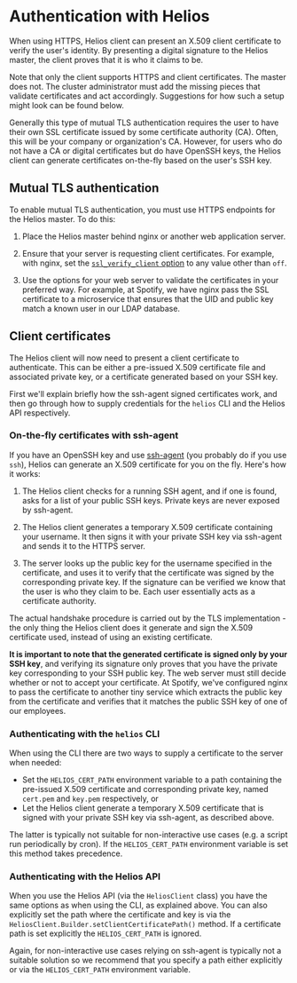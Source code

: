 # Authentication with Helios

When using HTTPS, Helios client can present an X.509 client certificate to verify
the user's identity. By presenting a digital signature to the Helios master, the
client proves that it is who it claims to be.

Note that only the client supports HTTPS and client certificates. The master does not. The cluster administrator must add the missing pieces that validate certificates and act accordingly. Suggestions for how such a setup might look can be found below.

Generally this type of mutual TLS authentication requires the user to have their
own SSL certificate issued by some certificate authority (CA). Often, this
will be your company or organization's CA. However, for users who do not have a
CA or digital certificates but do have OpenSSH keys, the Helios client can
generate certificates on-the-fly based on the user's SSH key.

## Mutual TLS authentication

To enable mutual TLS authentication, you must use HTTPS endpoints for the Helios
master. To do this:

1. Place the Helios master behind nginx or another web application server.

2. Ensure that your server is requesting client certificates. For example, with
   nginx, set the [`ssl_verify_client` option](http://nginx.org/en/docs/http/ngx_http_ssl_module.html#ssl_verify_client)
   to any value other than `off`.

3. Use the options for your web server to validate the certificates in your
   preferred way. For example, at Spotify, we have nginx pass the SSL certificate
   to a microservice that ensures that the UID and public key match a known user
   in our LDAP database.

## Client certificates

The Helios client will now need to present a client certificate to authenticate.
This can be either a pre-issued X.509 certificate file and associated private
key, or a certificate generated based on your SSH key.

First we'll explain briefly how the ssh-agent signed certificates work, and then go through how to supply credentials for the `helios` CLI and the Helios API respectively.

### On-the-fly certificates with ssh-agent

If you have an OpenSSH key and use [ssh-agent](http://linux.die.net/man/1/ssh-agent)
(you probably do if you use `ssh`), Helios can generate an X.509 certificate for
you on the fly. Here's how it works:

1. The Helios client checks for a running SSH agent, and if one is found, asks
   for a list of your public SSH keys. Private keys are never exposed by
   ssh-agent.

2. The Helios client generates a temporary X.509 certificate containing your username.
   It then signs it with your private SSH key via ssh-agent and sends it to the HTTPS server.

3. The server looks up the public key for the username specified in the certificate, and
   uses it to verify that the certificate was signed by the corresponding private key. If the
   signature can be verified we know that the user is who they claim to be. Each user
   essentially acts as a certificate authority.

The actual handshake procedure is carried out by the TLS implementation -
the only thing the Helios client does it generate and sign the X.509 certificate used, instead
of using an existing certificate.

**It is important to note that the generated certificate is signed only by your
SSH key**, and verifying its signature only proves that you have the private key corresponding
to your SSH public key. The web server must still decide whether or not to accept
your certificate. At Spotify, we've configured nginx to pass the certificate to
another tiny service which extracts the public key from the certificate and
verifies that it matches the public SSH key of one of our employees.

### Authenticating with the `helios` CLI

When using the CLI there are two ways to supply a certificate to the server when needed:

 * Set the `HELIOS_CERT_PATH` environment variable to a path containing the pre-issued X.509 certificate and corresponding private key, named `cert.pem` and `key.pem` respectively, or
 * Let the Helios client generate a temporary X.509 certificate that is signed with your private SSH key via ssh-agent, as described above.

The latter is typically not suitable for non-interactive use cases (e.g. a script run periodically by cron). If the `HELIOS_CERT_PATH` environment variable is set this method takes precedence.

### Authenticating with the Helios API

When you use the Helios API (via the `HeliosClient` class) you have the same options as when using the CLI, as explained above. You can also explicitly set the path where the certificate and key is via the `HeliosClient.Builder.setClientCertificatePath()` method. If a certificate path is set explicitly the `HELIOS_CERT_PATH` is ignored.

Again, for non-interactive use cases relying on ssh-agent is typically not a suitable solution so we recommend that you specify a path either explicitly or via the `HELIOS_CERT_PATH` environment variable.
